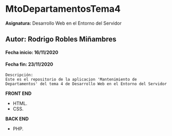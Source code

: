 # MtoDepartamentosTema4
**Asignatura:** Desarrollo Web en el Entorno del Servidor

## Autor: Rodrigo Robles Miñambres

#### Fecha inicio: 16/11/2020
#### Fecha fin: 23/11/2020

```
Descripción: 
Este es el repositorio de la aplicacion 'Mantenimiento de Departamentos' del tema 4 de Desarrollo Web en el Entorno del Servidor
```

**FRONT END**
- HTML.
- CSS.

**BACK END**
- PHP.
